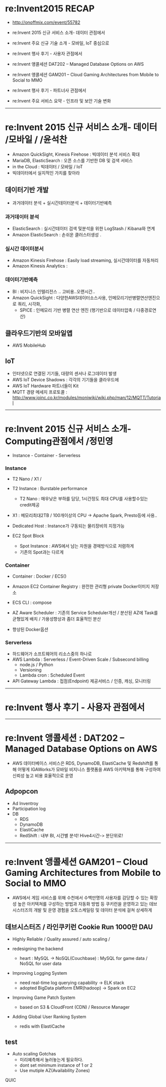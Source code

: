 # re:Invent2015 RECAP
- http://onoffmix.com/event/55782

- re:Invent 2015 신규 서비스 소개- 데이터 관점에서
- re:Invent 주요 신규 기술 소개 - 모바일, IoT 중심으로
- re:Invent 행사 후기 - 사용자 관점에서

- re:Invent 앵콜세션 DAT202 – Managed Database Options on AWS
- re:Invent 앵콜세션 GAM201 – Cloud Gaming Architectures from Mobile to Social to MMO

- re:Invent 행사 후기 - 파트너사 관점에서    
- re:Invent 주요 서비스 요약 - 인프라 및 보안 기술 변화  

---

# re:Invent 2015 신규 서비스 소개- 데이터 /모바일 /  /윤석찬
- Amazon QuickSight, Kinesis Firehose : 빅데이터 분석 서비스 확대
- MariaDB, ElasticSearch : 오픈 소스를 기반한 DB 및 검색 서비스
- in the Cloud : 빅데이터 / 모바일 / IoT
- 빅데이터에서 실지적인 가치를 찾아라

## 데이터기반 개발
- 과거데이터 분석 + 실시간데이터분석 + 데이터기반예측

### 과거데이터 분석
- ElasticSearch : 실시간데이터 검색 및분석을 위한 LogStash / Kibana와 연계
- Amazon ElasticSearch : 손쉬운 클러스터생성 .

### 실시간 데이터분서
- Amazon Kinesis Firehose : Easily load streaming, 실시간데이터를 자동처리
- Amazon Kinesis Analytics :

### 데이터기반예측
- BI : 비지니스 인텔리전스 .. 고비용..오랜시간..
- Amazon QuickSight : 다양한AWS데이터소스사용, 인메모리기반병렬연산엔진으로 쿼리, 시각화,
   - SPICE : 인메모리 기반 병렬 연산 엔진 (행기반으로 데이터압축 / 다중경로연산)

## 클라우드기반의 모바일앱
- AWS MobileHub

## IoT
- 인터넷으로 연결된 기기들, 대량의 센서나 로그데이터 발생
- AWS IoT Device Shadows : 각각의 기기들을 클라우드에
- AWS IoT Hardware 파트너들이 Kit
- MQTT 경량 메세지 프로토콜 : http://www.joinc.co.kr/modules/moniwiki/wiki.php/man/12/MQTT/Tutorial

---

# re:Invent 2015 신규 서비스 소개- Computing관점에서 /정민영
- Instance - Container - Serverless
### Instance
- T2 Nano / X1 /

- T2 Instance : Burstable performance
   - T2 Nano : 매우낮은 부하를 담당, 1시간정도 최대 CPU를 사용할수있는 credit제공
- X1 : 메모리최대2TB / 100개이상의 CPU -> Apache Spark, Presto등에 사용..
- Dedicated Host : Instance가 구동되는 물리장비의 지정가능
- EC2 Spot Block
   - Spot Instance : AWS에서 남는 자원을 경매방식으로 저렴하게
   - 기존의 Spot과는 다르게
### Container
- Container : Docker / ECS()

- Amazon EC2 Container Registry : 완전한 관리형 private Docker이미지 저장소
- ECS CLI : compose
- AZ Aware Scheduler : 기존의 Service Scheduler개선 / 분산된 AZ에 Task를 균형있게 배치 / 가용성향상과 좀더 효율적인 분산
- 향상된 Docker옵션

### Serverless
- 하드웨어가 소프트웨어의 리소스중의 하나로
- AWS Lambda : Serverless / Event-Driven Scale / Subsecond billing
   - node.js / Python
   - Versioning
   - Lambda cron : Scheduled Event
- API Gateway Lambda : 접점(Endpoint) 제공서비스 / 인증, 캐싱, 모니터링

---

# re:Invent 행사 후기 - 사용자 관점에서

---

# re:Invent 앵콜세션 : DAT202 – Managed Database Options on AWS
- AWS 데이터베이스 서비스은 RDS, DynamoDB, ElastiCache 및 Redshift를 통해 어떻게 IGAWorks가 모바일 비지니스 플랫폼을 AWS 아키텍쳐를 통해 구성하여 신뢰성 높고 비용 효율적으로 운영

## Adpopcon
- Ad Inventroy
- Participation log
- DB
   - RDS
   - DynamoDB
   - ElastiCache
   - RedShift : 내부 BI, 시간별 분석! Hive4시간-> 분단위로!

---

# re:Invent 앵콜세션 GAM201 – Cloud Gaming Architectures from Mobile to Social to MMO
-  AWS에서 게임 서비스를 위해 수천에서 수백만명의 사용자를 감당할 수 있는 확장성 높은 아키텍쳐를 구성하는 방법과 자동화 방법 등 쿠키런을 운영하고 있는 데브시스터즈의 개발 및 운영 경험을 오토스케일링 및 데이터 분석에 걸쳐 상세하게

## 데브시스터즈 / 라인쿠키런 Cookie Run 1000만 DAU
- Highly Reliable / Quality assured / auto scaling /

- redesigning the backend
   - heart : MySQL -> NoSQL(Couchbase) : MySQL for game data / NoSQL for user data
- Improving Logging System
   - need real-time log querying capability -> ELK stack
   - adopted BigData platform EMR(hadoop) -> Spark on EC2
- Improving Game Patch System
   - based on S3 & CloudFront (CDN) / Resource Manager
- Adding Global User Ranking System
   - redis with ElastiCache

## test
- Auto scaling Gotchas
   - 미리예측해서 늘러놓는게 필요하다.
   - dont set minimum instance of 1 or 2
   - Use mutiple AZ(Availability Zones)

QUIC

